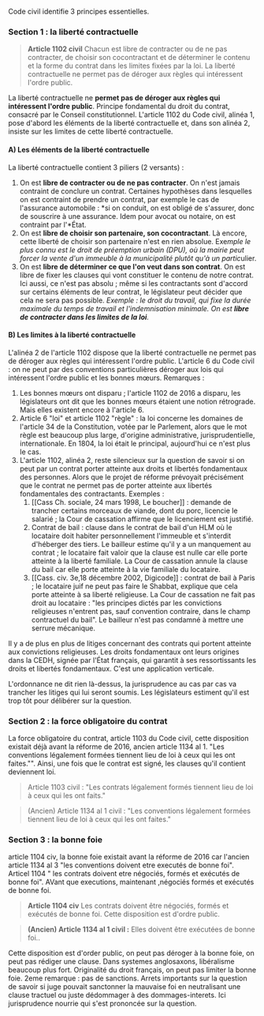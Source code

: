 Code civil identifie 3 principes essentielles.
### Section 1 : la liberté contractuelle

> **Article 1102 civil**
> Chacun est libre de contracter ou de ne pas contracter, de choisir son cocontractant et de déterminer le contenu et la forme du contrat dans les limites fixées par la loi.
> La liberté contractuelle ne permet pas de déroger aux règles qui intéressent l'ordre public.

La liberté contractuelle ne **permet pas de déroger aux règles qui intéressent l'ordre public**.
Principe fondamental du droit du contrat, consacré par le Conseil constitutionnel. L'article 1102 du Code civil, alinéa 1, pose d'abord les éléments de la liberté contractuelle et, dans son alinéa 2, insiste sur les limites de cette liberté contractuelle.

#### A) Les éléments de la liberté contractuelle
La liberté contractuelle contient 3 piliers (2 versants) :
1. On est **libre de contracter ou de ne pas contracter**. On n'est jamais contraint de conclure un contrat. Certaines hypothèses dans lesquelles on est contraint de prendre un contrat, par exemple le cas de l'assurance automobile : *si on conduit, on est obligé de s'assurer, donc de souscrire à une assurance. Idem pour avocat ou notaire, on est contraint par l'*État.
2. On est **libre de choisir son partenaire, son cocontractant**. Là encore, cette liberté de choisir son partenaire n'est en rien absolue. Exe*mple le plus connu est le droit de préemption urbain (DPU), où la mairie peut forcer la vente d'un immeuble à la municipalité plutôt qu'à un partic*ulier.
3. On est **libre de déterminer ce que l'on veut dans son contrat**. On est libre de fixer les clauses qui vont constituer le contenu de notre contrat. Ici aussi, ce n'est pas absolu ; même si les contractants sont d'accord sur certains éléments de leur contrat, le législateur peut décider que cela ne sera pas possible. *Exemple : le droit du travail, qui fixe la durée maximale du temps de travail et l'indemnisation minimale. On est **libre de contracter dans les limites de la loi**.*

#### B) Les limites à la liberté contractuelle
L'alinéa 2 de l'article 1102 dispose que la liberté contractuelle ne permet pas de déroger aux règles qui intéressent l'ordre public. L'article 6 du Code civil : on ne peut par des conventions particulières déroger aux lois qui intéressent l'ordre public et les bonnes mœurs.
Remarques :
1. Les bonnes mœurs ont disparu ; l'article 1102 de 2016 a disparu, les législateurs ont dit que les bonnes mœurs étaient une notion rétrograde. Mais elles existent encore à l'article 6.
2. Article 6 "loi" et article 1102 "règle" : la loi concerne les domaines de l'article 34 de la Constitution, votée par le Parlement, alors que le mot règle est beaucoup plus large, d'origine administrative, jurisprudentielle, internationale. En 1804, la loi était le principal, aujourd'hui ce n'est plus le cas.
3. L'article 1102, alinéa 2, reste silencieux sur la question de savoir si on peut par un contrat porter atteinte aux droits et libertés fondamentaux des personnes. Alors que le projet de réforme prévoyait précisément que le contrat ne permet pas de porter atteinte aux libertés fondamentales des contractants. Exemples : 
	1) [[Cass Ch. sociale, 24 mars 1998, Le boucher]] : demande de trancher certains morceaux de viande, dont du porc, licencie le salarié ; la Cour de cassation affirme que le licenciement est justifié.
	2) Contrat de bail : clause dans le contrat de bail d'un HLM où le locataire doit habiter personnellement l'immeuble et s'interdit d'héberger des tiers. Le bailleur estime qu'il y a un manquement au contrat ; le locataire fait valoir que la clause est nulle car elle porte atteinte à la liberté familiale. La Cour de cassation annule la clause du bail car elle porte atteinte à la vie familiale du locataire. 
	3) [[Cass. civ. 3e,18 décembre 2002, Digicode]] : contrat de bail à Paris ; le locataire juif ne peut pas faire le Shabbat, explique que cela porte atteinte à sa liberté religieuse. La Cour de cassation ne fait pas droit au locataire : "les principes dictés par les convictions religieuses n'entrent pas, sauf convention contraire, dans le champ contractuel du bail". Le bailleur n'est pas condamné à mettre une serrure mécanique.

Il y a de plus en plus de litiges concernant des contrats qui portent atteinte aux convictions religieuses. Les droits fondamentaux ont leurs origines dans la CEDH, signée par l'État français, qui garantit à ses ressortissants les droits et libertés fondamentaux. C'est une application verticale.

L'ordonnance ne dit rien là-dessus, la jurisprudence au cas par cas va trancher les litiges qui lui seront soumis. Les législateurs estiment qu'il est trop tôt pour délibérer sur la question.
### Section 2 : la force obligatoire du contrat

La force obligatoire du contrat, article 1103 du Code civil, cette disposition existait déjà avant la réforme de 2016, ancien article 1134 al 1. "Les conventions légalement formées tiennent lieu de loi à ceux qui les ont faites."". Ainsi, une fois que le contrat est signé, les clauses qu'il contient deviennent loi. 

> Article 1103 civil : "Les contrats légalement formés tiennent lieu de loi à ceux qui les ont faits."

> (Ancien) Article 1134 al 1 civil : "Les conventions légalement formées tiennent lieu de loi à ceux qui les ont faites."

### Section 3 : la bonne foie

article 1104 civ, la bonne foie existait avant la réforme de 2016 car l'ancien article 1134 al 3 "les conventions doivent etre executés de bonne foi". Articel 1104 " les contrats doivent etre négociés, formés et exécutés de bonne foi".  AVant que executions, maintenant ,négociés formés et exécutés de bonne foi. 

> **Article 1104 civ**
> Les contrats doivent être négociés, formés et exécutés de bonne foi. Cette disposition est d'ordre public.

> **(Ancien) Article 1134 al 1 civil :** 
> Elles doivent être exécutées de bonne foi..

Cette disposition est d'order public, on peut pas déroger à la bonne foie, on peut pas rédiger une clause. Dans systemes anglosaxons, libéralisme beaucoup plus fort. Originalité du droit français, on peut pas limiter la bonne foie. 2eme remarque : pas de sanctions. Arrets importants sur la question de savoir si juge pouvait sanctonner la mauvaise foi en neutralisant une clause tractuel ou juste dédommager à des dommages-interets. Ici jurisprudence nourrie qui s'est prononcée sur la question. 